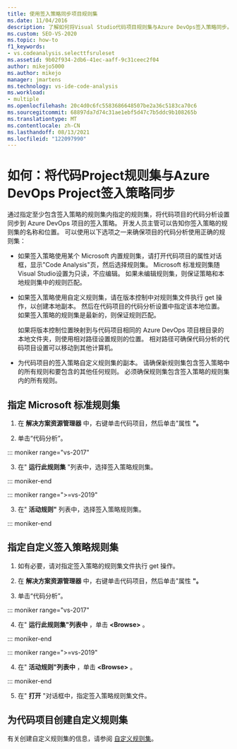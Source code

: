 ```yaml
---
title: 使用签入策略同步项目规则集
ms.date: 11/04/2016
description: 了解如何将Visual Studio代码项目规则集与Azure DevOps签入策略同步。
ms.custom: SEO-VS-2020
ms.topic: how-to
f1_keywords:
- vs.codeanalysis.selecttfsruleset
ms.assetid: 9b02f934-2db6-41ec-aaff-9c31ceec2f04
author: mikejo5000
ms.author: mikejo
manager: jmartens
ms.technology: vs-ide-code-analysis
ms.workload:
- multiple
ms.openlocfilehash: 20c4d0c6fc5583686648507be2a36c5183ca70c6
ms.sourcegitcommit: 68897da7d74c31ae1ebf5d47c7b5ddc9b108265b
ms.translationtype: MT
ms.contentlocale: zh-CN
ms.lasthandoff: 08/13/2021
ms.locfileid: "122097990"
---
```

# <a name="how-to-synchronize-code-project-rule-sets-with-an-azure-devops-project-check-in-policy"></a>如何：将代码Project规则集与Azure DevOps Project签入策略同步

通过指定至少包含签入策略的规则集内指定的规则集，将代码项目的代码分析设置同步到 Azure DevOps 项目的签入策略。 开发人员主管可以告知你签入策略的规则集的名称和位置。 可以使用以下选项之一来确保项目的代码分析使用正确的规则集：

- 如果签入策略使用某个 Microsoft 内置规则集，请打开代码项目的属性对话框，显示"Code Analysis"页，然后选择规则集。 Microsoft 标准规则集随 Visual Studio设置为只读，不应编辑。 如果未编辑规则集，则保证策略和本地规则集中的规则匹配。

- 如果签入策略使用自定义规则集，请在版本控制中对规则集文件执行 get 操作，以创建本地副本。 然后在代码项目的代码分析设置中指定该本地位置。 如果签入策略的规则集是最新的，则保证规则匹配。

     如果将版本控制位置映射到与代码项目相同的 Azure DevOps 项目根目录的本地文件夹，则使用相对路径设置规则的位置。 相对路径可确保代码分析的代码项目设置可以移动到其他计算机。

- 为代码项目的签入策略自定义规则集的副本。 请确保新规则集包含签入策略中的所有规则和要包含的其他任何规则。 必须确保规则集包含签入策略的规则集内的所有规则。

## <a name="to-specify-a-microsoft-standard-rule-set"></a>指定 Microsoft 标准规则集

1. 在 **解决方案资源管理器** 中，右键单击代码项目，然后单击"属性 **"。**

2. 单击“代码分析”。

::: moniker range="vs-2017"

3. 在" **运行此规则集** "列表中，选择签入策略规则集。

::: moniker-end

::: moniker range=">=vs-2019"

3. 在" **活动规则"** 列表中，选择签入策略规则集。

::: moniker-end

## <a name="to-specify-a-custom-check-in-policy-rule-set"></a>指定自定义签入策略规则集

1. 如有必要，请对指定签入策略的规则集文件执行 get 操作。

2. 在 **解决方案资源管理器** 中，右键单击代码项目，然后单击"属性 **"。**

3. 单击“代码分析”。

::: moniker range="vs-2017"

4. 在" **运行此规则集"列表中** ，单击 **\<Browse>** 。

::: moniker-end

::: moniker range=">=vs-2019"

4. 在" **活动规则"列表中** ，单击 **\<Browse>** 。

::: moniker-end

5. 在" **打开** "对话框中，指定签入策略规则集文件。

## <a name="to-create-a-custom-rule-set-for-a-code-project"></a>为代码项目创建自定义规则集

有关创建自定义规则集的信息，请参阅 [自定义规则集](how-to-create-a-custom-rule-set.md)。
